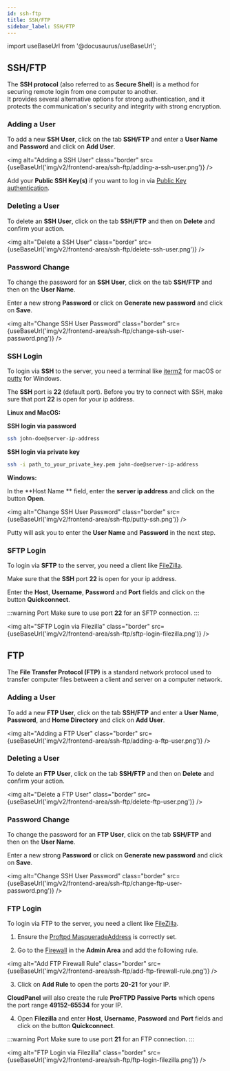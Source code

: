 ```yaml
---
id: ssh-ftp
title: SSH/FTP
sidebar_label: SSH/FTP
---
```


import useBaseUrl from '@docusaurus/useBaseUrl';

## SSH/FTP

The **SSH protocol** (also referred to as **Secure Shell**) is a method for securing remote login from one computer to another. <br />
It provides several alternative options for strong authentication, and it protects the communication's security and integrity with strong encryption.

### Adding a User

To add a new **SSH User**, click on the tab **SSH/FTP** and enter a **User Name** and **Password** and click on **Add User**.

<img alt="Adding a SSH User" class="border" src={useBaseUrl('img/v2/frontend-area/ssh-ftp/adding-a-ssh-user.png')} />

Add your **Public SSH Key(s)** if you want to log in via  [Public Key authentication](https://www.ssh.com/academy/ssh/public-key-authentication).

### Deleting a User

To delete an **SSH User**, click on the tab **SSH/FTP** and then on **Delete** and confirm your action.

<img alt="Delete a SSH User" class="border" src={useBaseUrl('img/v2/frontend-area/ssh-ftp/delete-ssh-user.png')} />

### Password Change

To change the password for an **SSH User**, click on the tab **SSH/FTP** and then on the **User Name**.

Enter a new strong **Password** or click on **Generate new password** and click on **Save**.

<img alt="Change SSH User Password" class="border" src={useBaseUrl('img/v2/frontend-area/ssh-ftp/change-ssh-user-password.png')} />

### SSH Login

To login via **SSH** to the server, you need a terminal like [iterm2](https://www.iterm2.com/) for macOS or [putty](https://www.putty.org/) for Windows.

The **SSH** port is **22** (default port). Before you try to connect with SSH, make sure that port **22** is open for your ip address.

**Linux and MacOS:**

**SSH login via password**

```bash
ssh john-doe@server-ip-address
```

**SSH login via private key**

```bash
ssh -i path_to_your_private_key.pem john-doe@server-ip-address
```

**Windows:**

In the **Host Name ** field, enter the **server ip address** and click on the button **Open**.

<img alt="Change SSH User Password" class="border" src={useBaseUrl('img/v2/frontend-area/ssh-ftp/putty-ssh.png')} />

Putty will ask you to enter the **User Name** and **Password** in the next step.

### SFTP Login

To login via **SFTP** to the server, you need a client like [FileZilla](https://filezilla-project.org/).

Make sure that the **SSH** port **22** is open for your ip address.

Enter the **Host**, **Username**, **Password** and **Port** fields and click on the button **Quickconnect**.

:::warning Port
Make sure to use port **22** for an SFTP connection.
:::

<img alt="SFTP Login via Filezilla" class="border" src={useBaseUrl('img/v2/frontend-area/ssh-ftp/sftp-login-filezilla.png')} />

## FTP

The **File Transfer Protocol (FTP)** is a standard network protocol used to transfer computer files between a client and server on a computer network.

### Adding a User

To add a new **FTP User**, click on the tab **SSH/FTP** and enter a **User Name**, **Password**, and **Home Directory** and click on **Add User**.

<img alt="Adding a FTP User" class="border" src={useBaseUrl('img/v2/frontend-area/ssh-ftp/adding-a-ftp-user.png')} />

### Deleting a User

To delete an **FTP User**, click on the tab **SSH/FTP** and then on **Delete** and confirm your action.

<img alt="Delete a FTP User" class="border" src={useBaseUrl('img/v2/frontend-area/ssh-ftp/delete-ftp-user.png')} />

### Password Change

To change the password for an **FTP User**, click on the tab **SSH/FTP** and then on the **User Name**.

Enter a new strong **Password** or click on **Generate new password** and click on **Save**.

<img alt="Change SSH User Password" class="border" src={useBaseUrl('img/v2/frontend-area/ssh-ftp/change-ftp-user-password.png')} />

### FTP Login

To login via FTP to the server, you need a client like [FileZilla](https://filezilla-project.org/).

1. Ensure the [Proftpd MasqueradeAddress](../admin-area/instance#proftpd-settings) is correctly set.

2. Go to the [Firewall](../admin-area/security#adding-a-rule) in the **Admin Area** and add the following rule.

<img alt="Add FTP Firewall Rule" class="border" src={useBaseUrl('img/v2/frontend-area/ssh-ftp/add-ftp-firewall-rule.png')} />

3. Click on **Add Rule** to open the ports **20-21** for your IP. 

**CloudPanel** will also create the rule **ProFTPD Passive Ports** which opens the port range **49152-65534** for your IP.

4. Open **Filezilla** and enter **Host**, **Username**, **Password** and **Port** fields and click on the button **Quickconnect**.

:::warning Port
Make sure to use port **21** for an FTP connection.
:::

<img alt="FTP Login via Filezilla" class="border" src={useBaseUrl('img/v2/frontend-area/ssh-ftp/ftp-login-filezilla.png')} />